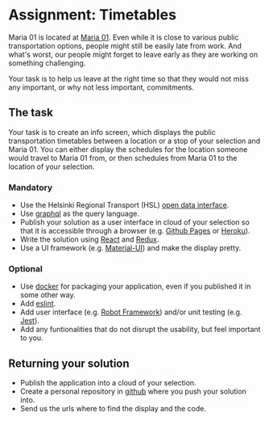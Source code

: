# Assignment: Timetables

Maria 01 is located at [Maria 01](https://www.google.com/maps/place/Lapinlahdenkatu+16,+00180+Helsinki,+Suomi). Even while it is close to various public transportation options, people might still be easily late from work. And what's worst, our people might forget to leave early as they are working on something challenging.

Your task is to help us leave at the right time so that they would not miss any important, or why not less important, commitments.

## The task

Your task is to create an info screen, which displays the public transportation timetables between a location or a stop of your selection and Maria 01. You can either display the schedules for the location someone would travel to Maria 01 from, or then schedules from Maria 01 to the location of your selection.

### Mandatory

* Use the Helsinki Regional Transport (HSL) [open data interface](https://www.hsl.fi/en/opendata).
* Use [graphql](https://graphql.org/) as the query language.
* Publish your solution as a user interface in cloud of your selection so that it is accessible through a browser (e.g. [Github Pages](https://pages.github.com/) or [Heroku](https://www.heroku.com/)).
* Write the solution using [React](https://reactjs.org/) and [Redux](https://redux.js.org/).
* Use a UI framework (e.g. [Material-UI](https://material-ui.com/)) and make the display pretty.

### Optional

* Use [docker](https://docs.docker.com/) for packaging your application, even if you published it in some other way.
* Add [eslint](http://eslint.org/).
* Add user interface (e.g. [Robot Framework](https://robotframework.org/)) and/or unit testing (e.g. [Jest](https://jestjs.io/)).
* Add any funtionalities that do not disrupt the usability, but feel important to you.

## Returning your solution

* Publish the application into a cloud of your selection.
* Create a personal repository in [github](https://github.com) where you push your solution into.
* Send us the urls where to find the display and the code.
